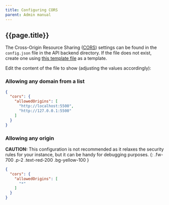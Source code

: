 ```yaml
---
title: Configuring CORS
parent: Admin manual
---
```


## {{page.title}}

The Cross-Origin Resource Sharing ([CORS](https://developer.mozilla.org/en-US/docs/Web/HTTP/CORS)) settings can be found in the `config.json` file in the API backend directory. If the file does not exist, create one using [this template file](https://github.com/reconmap/rest-api/blob/master/config-template.json) as a template.

Edit the content of the file to show (adjusting the values accordingly):

### Allowing any domain from a list

```json
{
  "cors": {
    "allowedOrigins": [
      "http://localhost:5500",
      "http://127.0.0.1:5500"
    ]
  }
}
```

### Allowing any origin

**CAUTION:** This configuration is not recommended as it relaxes the security rules for your instance, but it can be handy for debugging purposes.
{: .fw-700 .p-2 .text-red-200 .bg-yellow-100 }

```json
{
  "cors": {
    "allowedOrigins": [
      "*"
    ]
  }
}
```
